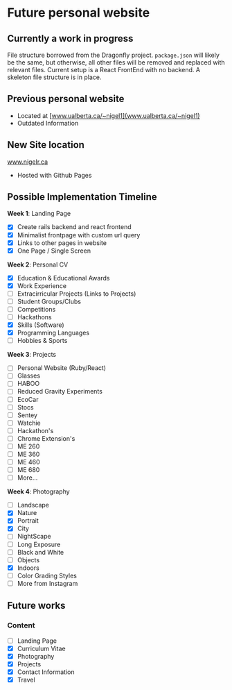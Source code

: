 # Future personal website

## Currently a work in progress
File structure borrowed from the Dragonfly project. `package.json` will likely be the same, but otherwise, all other files will be removed and replaced with relevant files. Current setup is a React FrontEnd with no backend. A skeleton file structure is in place.

## Previous personal website
* Located at [www.ualberta.ca/~nigel1](www.ualberta.ca/~nigel1)
* Outdated Information

## New Site location
www.nigelr.ca

* Hosted with Github Pages

## Possible Implementation Timeline

**Week 1**: Landing Page

- [x] Create rails backend and react frontend
- [x] Minimalist frontpage with custom url query
- [x] Links to other pages in website
- [x] One Page / Single Screen

**Week 2**: Personal CV

- [x] Education & Educational Awards
- [x] Work Experience
- [ ] Extracirricular Projects (Links to Projects)
- [ ] Student Groups/Clubs
- [ ] Competitions
- [ ] Hackathons
- [x] Skills (Software)
- [x] Programming Languages
- [ ] Hobbies & Sports

**Week 3**: Projects

- [ ] Personal Website (Ruby/React)
- [ ] Glasses
- [ ] HABOO
- [ ] Reduced Gravity Experiments
- [ ] EcoCar
- [ ] Stocs
- [ ] Sentey
- [ ] Watchie
- [ ] Hackathon's
- [ ] Chrome Extension's
- [ ] ME 260
- [ ] ME 360
- [ ] ME 460
- [ ] ME 680
- [ ] More...

**Week 4**: Photography

- [ ] Landscape
- [x] Nature
- [x] Portrait
- [x] City
- [ ] NightScape
- [ ] Long Exposure
- [ ] Black and White
- [ ] Objects
- [x] Indoors
- [ ] Color Grading Styles
- [ ] More from Instagram

## Future works

### Content
- [ ] Landing Page
- [x] Curriculum Vitae
- [x] Photography
- [x] Projects
- [x] Contact Information
- [x] Travel
